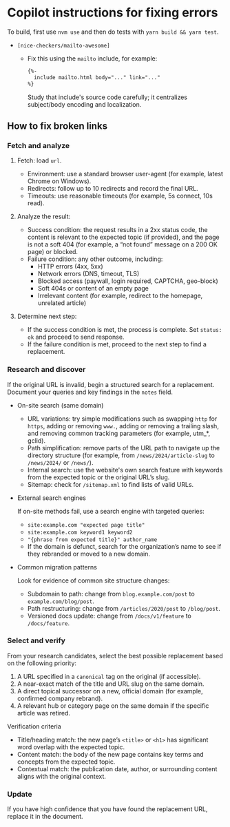 # Copilot instructions for fixing errors

To build, first use `nvm use` and then do tests with `yarn build && yarn test`.

- `[nice-checkers/mailto-awesome]`

  - Fix this using the `mailto` include, for example:
    ```html
    {%-
      include mailto.html body="..." link="..."
    %}
    ```

    Study that include's source code carefully; it centralizes subject/body encoding and localization.

## How to fix broken links

### Fetch and analyze

1. Fetch: load `url`.
    - Environment: use a standard browser user-agent (for example, latest Chrome on Windows).
    - Redirects: follow up to 10 redirects and record the final URL.
    - Timeouts: use reasonable timeouts (for example, 5s connect, 10s read).

2. Analyze the result:
    - Success condition: the request results in a 2xx status code, the content is relevant to the expected topic (if provided), and the page is not a soft 404 (for example, a “not found” message on a 200 OK page) or blocked.
    - Failure condition: any other outcome, including:
        - HTTP errors (4xx, 5xx)
        - Network errors (DNS, timeout, TLS)
        - Blocked access (paywall, login required, CAPTCHA, geo-block)
        - Soft 404s or content of an empty page
        - Irrelevant content (for example, redirect to the homepage, unrelated article)

3. Determine next step:
    - If the success condition is met, the process is complete. Set `status: ok` and proceed to send response.
    - If the failure condition is met, proceed to the next step to find a replacement.

### Research and discover

If the original URL is invalid, begin a structured search for a replacement. Document your queries and key findings in the `notes` field.

- On-site search (same domain)

  - URL variations: try simple modifications such as swapping `http` for `https`, adding or removing `www.`, adding or removing a trailing slash, and removing common tracking parameters (for example, utm_*, gclid).
  - Path simplification: remove parts of the URL path to navigate up the directory structure (for example, from `/news/2024/article-slug` to `/news/2024/` or `/news/`).
  - Internal search: use the website's own search feature with keywords from the expected topic or the original URL’s slug.
  - Sitemap: check for `/sitemap.xml` to find lists of valid URLs.

- External search engines

  If on-site methods fail, use a search engine with targeted queries:
  - `site:example.com "expected page title"`
  - `site:example.com keyword1 keyword2`
  - `"{phrase from expected title}" author_name`
  - If the domain is defunct, search for the organization’s name to see if they rebranded or moved to a new domain.

- Common migration patterns

  Look for evidence of common site structure changes:
  - Subdomain to path: change from `blog.example.com/post` to `example.com/blog/post`.
  - Path restructuring: change from `/articles/2020/post` to `/blog/post`.
  - Versioned docs update: change from `/docs/v1/feature` to `/docs/feature`.

### Select and verify

From your research candidates, select the best possible replacement based on the following priority:

1. A URL specified in a `canonical` tag on the original (if accessible).
2. A near-exact match of the title and URL slug on the same domain.
3. A direct topical successor on a new, official domain (for example, confirmed company rebrand).
4. A relevant hub or category page on the same domain if the specific article was retired.

Verification criteria

- Title/heading match: the new page’s `<title>` or `<h1>` has significant word overlap with the expected topic.
- Content match: the body of the new page contains key terms and concepts from the expected topic.
- Contextual match: the publication date, author, or surrounding content aligns with the original context.

### Update

If you have high confidence that you have found the replacement URL, replace it in the document.
